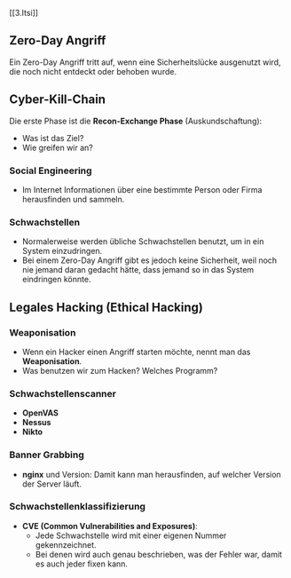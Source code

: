 [[3.Itsi]]
## Zero-Day Angriff
Ein Zero-Day Angriff tritt auf, wenn eine Sicherheitslücke ausgenutzt wird, die noch nicht entdeckt oder behoben wurde.
## Cyber-Kill-Chain
Die erste Phase ist die **Recon-Exchange Phase** (Auskundschaftung):
- Was ist das Ziel? 
- Wie greifen wir an?
### Social Engineering
- Im Internet Informationen über eine bestimmte Person oder Firma herausfinden und sammeln.
### Schwachstellen
- Normalerweise werden übliche Schwachstellen benutzt, um in ein System einzudringen.
- Bei einem Zero-Day Angriff gibt es jedoch keine Sicherheit, weil noch nie jemand daran gedacht hätte, dass jemand so in das System eindringen könnte.
## Legales Hacking (Ethical Hacking)
### Weaponisation
- Wenn ein Hacker einen Angriff starten möchte, nennt man das **Weaponisation**.
- Was benutzen wir zum Hacken? Welches Programm?
### Schwachstellenscanner
- **OpenVAS**
- **Nessus**
- **Nikto**
### Banner Grabbing
- **nginx** und Version: Damit kann man herausfinden, auf welcher Version der Server läuft.
### Schwachstellenklassifizierung
- **CVE (Common Vulnerabilities and Exposures)**:
  - Jede Schwachstelle wird mit einer eigenen Nummer gekennzeichnet.
  - Bei denen wird auch genau beschrieben, was der Fehler war, damit es auch jeder fixen kann.